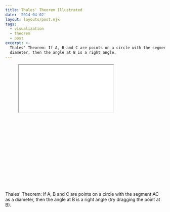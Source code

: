 ```yaml
---
title: Thales' Theorem Illustrated
date: '2014-04-02'
layout: layouts/post.njk
tags:
  - visualization
  - theorem
  - post
excerpt: >-
  Thales' Theorem: If A, B and C are points on a circle with the segment AC as a
  diameter, then the angle at B is a right angle.
---
```

<figure>
  <div class="aspect-ratio" style="padding-bottom: 55%"><iframe src="/media/intgfx/thales-theorem.html"></iframe></div>
</figure>

Thales' Theorem: If A, B and C are points on a circle with the segment AC as a diameter, then the angle at B is a right angle (try dragging the point at B).
